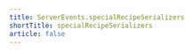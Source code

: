 ```yaml
---
title: ServerEvents.specialRecipeSerializers
shortTitle: specialRecipeSerializers
article: false
---
```


